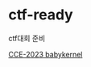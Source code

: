 # ctf-ready

ctf대회 준비

[CCE-2023 babykernel](https://majestic-aspen-e43.notion.site/babykernel-f2caf37f2bfc4d5ea44fc5796d5ad611?pvs=4)
